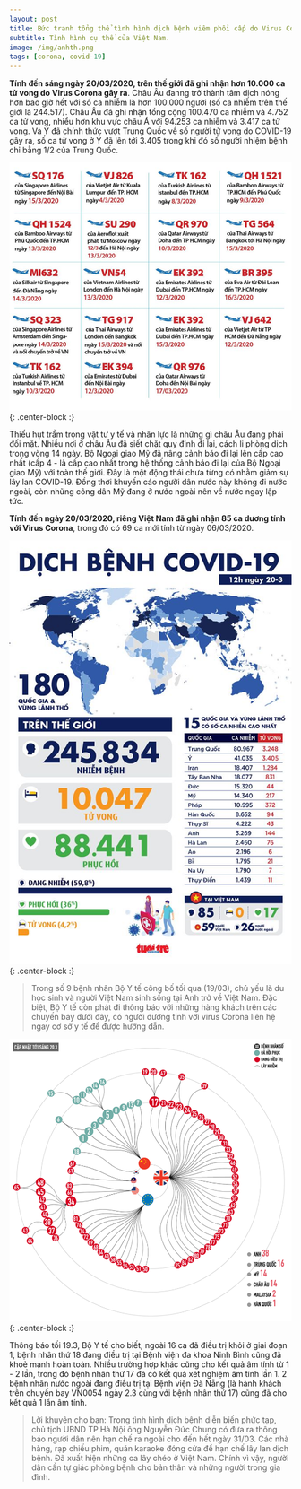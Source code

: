 ```yaml
---
layout: post
title: Bức tranh tổng thể tình hình dịch bệnh viêm phổi cấp do Virus Corona (COVID-19) 20/03/2020.
subtitle: Tình hình cụ thể của Việt Nam.
image: /img/anhth.png
tags: [corona, covid-19]
---
```

  
 **Tính đến sáng ngày 20/03/2020, trên thế giới đã ghi nhận hơn 10.000 ca tử vong do Virus Corona gây ra**. Châu Âu đanng trở thành tâm dịch nóng hơn bao giờ hết
 với số ca nhiễm là hơn 100.000 người (số ca nhiễm trên thế giới là 244.517). Châu Âu đã ghi nhận tổng cộng 100.470 ca nhiễm và 4.752 ca tử vong, 
 nhiều hơn khu vực châu Á với 94.253 ca nhiễm và 3.417 ca tử vong. Và Ý đã chính thức vượt Trung Quốc về số người tử vong do COVID-19 gây ra,
 số ca tử vong ở Ý đã lên tới 3.405 trong khi đó số người nhiệm bệnh chỉ bằng 1/2 của Trung Quốc.
 
 ![anh1](/img/anh1.jpg){: .center-block :}
 
 Thiếu hụt trầm trọng vật tư y tế và nhân lực là những gì châu Âu đang phải đối mặt.
 Nhiều nơi ở châu Âu đã siết chặt quy định đi lại, cách li phòng dịch trong vòng 14 ngày. 
 Bộ Ngoại giao Mỹ đã nâng cảnh báo đi lại lên cấp cao nhất (cấp 4 - là cấp cao nhất trong hệ thống cảnh báo đi lại của Bộ Ngoại giao Mỹ) 
 với toàn thế giới. Đây là một động thái chưa từng có nhằm giảm sự lây lan COVID-19.
 Đồng thời khuyến cáo người dân nước này không đi nước ngoài, còn những công dân Mỹ đang ở nước ngoài nên về nước ngay lập tức.
 
 **Tính đến ngày 20/03/2020, riêng Việt Nam đã ghi nhận 85 ca dương tính với Virus Corona**, trong đó có 69 ca mới tính từ ngày 06/03/2020.
 
  ![anh2](/img/anh2.jpg){: .center-block :}
  
 >Trong số 9 bệnh nhân Bộ Y tế công bố tối qua (19/03), chủ yếu là du học sinh và người Việt Nam sinh sống tại Anh trở về Việt Nam.
 >Đặc biệt, Bộ Y tế còn phát đi thông báo với những hàng khách trên các chuyến bay dưới đây, có người dương tính với virus Corona 
 >liên hệ ngay cơ sở y tế để được hướng dẫn.
 
  ![anh3](/img/anh3.png){: .center-block :}
  
 
 Thông báo tối 19.3, Bộ Y tế cho biết, ngoài 16 ca đã điều trị khỏi ở giai đoạn 1, 
 bệnh nhân thứ 18 đang điều trị tại Bệnh viện đa khoa Ninh Bình cũng đã khoẻ mạnh hoàn toàn. 
 Nhiều trường hợp khác cũng cho kết quả âm tính từ 1 - 2 lần, trong đó bệnh nhân thứ 17 đã có kết quả xét nghiệm âm tính lần 1.
 2 bệnh nhân nước ngoài đang điều trị tại Bệnh viện Đà Nẵng (là hành khách trên chuyến bay VN0054 ngày 2.3 cùng với bệnh nhân thứ 17) 
 cũng đã cho kết quả 1 lần âm tính.
  
>Lời khuyên cho bạn: Trong tình hình dịch bệnh diễn biến phức tạp, chủ tịch UBND TP.Hà Nội ông Nguyễn Đức Chung có đưa ra thông báo người dân nên hạn chế ra ngoài 
>cho đến hết ngày 31/03. Các nhà hàng, rạp chiếu phim, quán karaoke đóng cửa để hạn chế lây lan dịch bệnh. Đã xuất hiện những ca lây chéo ở Việt Nam.
>Chính vì vậy, người dân cần tự giác phòng bệnh cho bản thân và những người trong gia đình.

 
